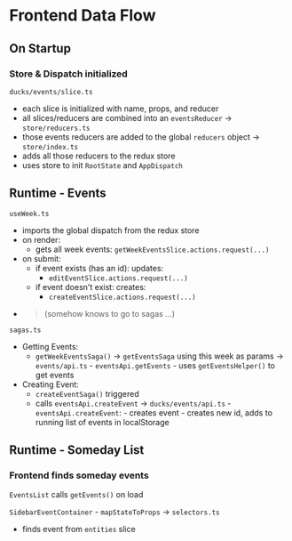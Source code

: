 # Frontend Data Flow

## On Startup

### Store & Dispatch initialized

`ducks/events/slice.ts`

- each slice is initialized with name, props, and reducer
- all slices/reducers are combined into an `eventsReducer`
  ->
  `store/reducers.ts`
- those events reducers are added to the global `reducers` object
  ->
  `store/index.ts`
- adds all those reducers to the redux store
- uses store to init `RootState` and `AppDispatch`

## Runtime - Events

`useWeek.ts`

- imports the global dispatch from the redux store
- on render:
  - gets all week events: `getWeekEventsSlice.actions.request(...)`
- on submit:
  - if event exists (has an id): updates:
    - `editEventSlice.actions.request(...)`
  - if event doesn't exist: creates:
    - `createEventSlice.actions.request(...)`
- > (somehow knows to go to sagas ...)

`sagas.ts`

- Getting Events:
  - `getWeekEventsSaga()` -> `getEventsSaga` using this week as params
    ->
    `events/api.ts` - `eventsApi.getEvents` - uses `getEventsHelper()` to get events
- Creating Event:
  - `createEventSaga()` triggered
  - calls `eventsApi.createEvent`
    ->
    `ducks/events/api.ts` - `eventsApi.createEvent`: - creates event - creates new id, adds to running list of events in localStorage

## Runtime - Someday List

### Frontend finds someday events

`EventsList` calls `getEvents()` on load

`SidebarEventContainer` - `mapStateToProps` -> `selectors.ts`

- finds event from `entities` slice

